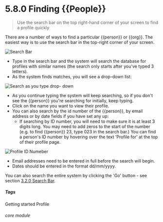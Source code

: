 # 5.8.0    Finding {{People}}

> Use the search bar on the top right-hand corner of your screen to find a profile quickly



There are a number of ways to find a particular {{person}} or {{org}}. The easiest way is to use the search bar in the top-right corner of your screen. 

![Search Bar](5.8.0b.png)


- Type in the search bar and the system will search the database for profiles with similar names (the search only starts after you've typed 3 letters).  
- As the system finds matches, you will see a drop-down list:

![Search as you type drop- down](42a.png)

- As you continue typing the system will keep searching, so if you don't see the {{person}} you're searching for initially, keep typing.
- Click on the name you want to view their profile.  
- You can also search by the id number of the {{person}}, by email address or by date fields if you have set any up:
  - If searching by ID number, you will need to make sure it is at least 3 digits long. You may need to add zeros to the start of the number (e.g. to find {{person}} 23, type 023 in the search bar.) You can find a person's ID number by hovering over the text 'Profile for' at the top of their profile page. 
  
![Profile ID Numeber](5.8.0a.png)

  - Email addresses need to be entered in full before the search will begin.
  - Dates should be entered in the format dd/mm/yyyy.


You can also search the entire system by clicking the 'Go' button - see section [3.2.0 Search Bar](/help/index/p/3.2.0).


##### Tags
Getting started
Profile

###### core module

